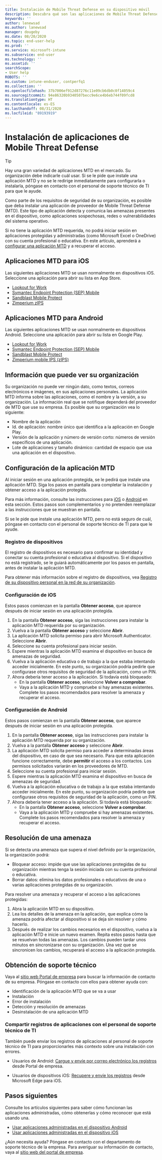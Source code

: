 ```yaml
---
title: Instalación de Mobile Threat Defense en su dispositivo móvil
description: Descubra qué son las aplicaciones de Mobile Threat Defense y cómo configurarlas.
keywords: ''
author: lenewsad
ms.author: lanewsad
manager: dougeby
ms.date: 08/20/2020
ms.topic: end-user-help
ms.prod: ''
ms.service: microsoft-intune
ms.subservice: end-user
ms.technology: ''
ms.assetid: ''
searchScope:
- User help
ROBOTS: ''
ms.custom: intune-enduser, contperfq1
ms.collection: ''
ms.openlocfilehash: 37b7006ef912d87276c11e09cb6db0c0f14059c4
ms.sourcegitcommit: 94e86320b9340507becc9e6ce4b6eb744f09fcd8
ms.translationtype: HT
ms.contentlocale: es-ES
ms.lasthandoff: 08/31/2020
ms.locfileid: "89193919"
---
```

# <a name="install-mobile-threat-defense-app"></a>Instalación de aplicaciones de Mobile Threat Defense  

> [!TIP]
> Hay una gran variedad de aplicaciones MTD en el mercado. Su organización debe indicarle cuál usar. Si se le pide que instale una aplicación MTD y no se le redirige inmediatamente para configurarla o instalarla, póngase en contacto con el personal de soporte técnico de TI para que le ayude.  

Como parte de los requisitos de seguridad de su organización, es posible que deba instalar una aplicación de proveedor de Mobile Threat Defense (MTD). Este tipo de aplicación detecta y comunica las amenazas presentes en el dispositivo, como aplicaciones sospechosas, redes o vulnerabilidades del sistema operativo.  

Si no tiene la aplicación MTD requerida, no podrá iniciar sesión en aplicaciones protegidas y administradas (como Microsoft Excel o OneDrive) con su cuenta profesional o educativa. En este artículo, aprenderá a [configurar una aplicación MTD](set-up-mobile-threat-defense.md#set-up-mtd-app) y a recuperar el acceso.    

## <a name="mtd-apps-for-ios"></a>Aplicaciones MTD para iOS
Las siguientes aplicaciones MTD se usan normalmente en dispositivos iOS. Seleccione una aplicación para abrir su lista en App Store.   

* [Lookout for Work](https://go.microsoft.com/fwlink/?linkid=2139367)
* [Symantec Endpoint Protection (SEP) Mobile](https://go.microsoft.com/fwlink/?linkid=2139141)
* [Sandblast Mobile Protect](https://go.microsoft.com/fwlink/?linkid=2139231)
* [Zimperium zIPS](https://go.microsoft.com/fwlink/?linkid=2139232)


## <a name="mtd-apps-for-android"></a>Aplicaciones MTD para Android 
Las siguientes aplicaciones MTD se usan normalmente en dispositivos Android. Seleccione una aplicación para abrir su lista en Google Play.  

* [Lookout for Work](https://go.microsoft.com/fwlink/?linkid=2139453)
* [Symantec Endpoint Protection (SEP) Mobile](https://go.microsoft.com/fwlink/?linkid=2139454)
* [Sandblast Mobile Protect](https://go.microsoft.com/fwlink/?linkid=2139455)
* [Zimperium mobile IPS (zIPS)](https://go.microsoft.com/fwlink/?linkid=2139142)  


## <a name="information-your-organization-can-see"></a>Información que puede ver su organización   

Su organización no puede ver ningún dato, como textos, correos electrónicos e imágenes, en sus aplicaciones personales. La aplicación MTD informa sobre las aplicaciones, como el nombre y la versión, a su organización. La información real que se notifique dependerá del proveedor de MTD que use su empresa. Es posible que su organización vea lo siguiente:   

* Nombre de la aplicación  
* Id. de aplicación: nombre único que identifica a la aplicación en Google Play.  
* Versión de la aplicación y número de versión corto: números de versión específicos de una aplicación.  
* Lote de aplicaciones y tamaño dinámico: cantidad de espacio que usa una aplicación en el dispositivo. 


## <a name="set-up-mtd-app"></a>Configuración de la aplicación MTD 
Al iniciar sesión en una aplicación protegida, se le pedirá que instale una aplicación MTD. Siga los pasos en pantalla para completar la instalación y obtener acceso a la aplicación protegida. 

Para más información, consulte las instrucciones para [iOS](set-up-mobile-threat-defense.md#ios-setup) o [Android](set-up-mobile-threat-defense.md#android-setup) en esta sección. Estos pasos son complementarios y no pretenden reemplazar a las instrucciones que se muestran en pantalla. 

Si se le pide que instale una aplicación MTD, pero no está seguro de cuál, póngase en contacto con el personal de soporte técnico de TI para que le ayude.  

### <a name="device-registration"></a>Registro de dispositivos  
El registro de dispositivos es necesario para confirmar su identidad y conectar su cuenta profesional o educativa al dispositivo. Si el dispositivo no está registrado, se le guiará automáticamente por los pasos en pantalla, antes de instalar la aplicación MTD.   

Para obtener más información sobre el registro de dispositivos, vea [Registro de su dispositivo personal en la red de su organización](/azure/active-directory/user-help/user-help-register-device-on-network).  

### <a name="ios-setup"></a>Configuración de iOS  
Estos pasos comienzan en la pantalla **Obtener acceso**, que aparece después de iniciar sesión en una aplicación protegida.  

1. En la pantalla **Obtener acceso**, siga las instrucciones para instalar la aplicación MTD requerida por su organización.   
2. Vuelva a la pantalla **Obtener acceso** y seleccione **Abrir**.  
3. La aplicación MTD solicita permiso para abrir Microsoft Authenticator. Seleccione **Abrir**. 
4. Seleccione su cuenta profesional para iniciar sesión. 
5. Espere mientras la aplicación MTD examina el dispositivo en busca de amenazas de seguridad. 
6. Vuelva a la aplicación educativa o de trabajo a la que estaba intentando acceder inicialmente. En este punto, su organización podría pedirle que configurase otros requisitos de seguridad de la aplicación, como un PIN.   
7. Ahora debería tener acceso a la aplicación. Si todavía está bloqueado:  
    * En la pantalla **Obtener acceso**, seleccione **Volver a comprobar**.  
    * Vaya a la aplicación MTD y compruebe si hay amenazas existentes. Complete los pasos recomendados para resolver la amenaza y recuperar el acceso.    

### <a name="android-setup"></a>Configuración de Android 
Estos pasos comienzan en la pantalla **Obtener acceso**, que aparece después de iniciar sesión en una aplicación protegida.  

1. En la pantalla **Obtener acceso**, siga las instrucciones para instalar la aplicación MTD requerida por su organización.  
2. Vuelva a la pantalla **Obtener acceso** y seleccione **Abrir**.  
3. La aplicación MTD solicita permiso para acceder a determinadas áreas del dispositivo, en caso de que sea necesario. Para que esta aplicación funcione correctamente, debe **permitir** el acceso a los contactos. Los permisos solicitados variarán en los proveedores de MTD.  
4. Seleccione su cuenta profesional para iniciar sesión.  
5. Espere mientras la aplicación MTD examina el dispositivo en busca de amenazas de seguridad.  
6. Vuelva a la aplicación educativa o de trabajo a la que estaba intentando acceder inicialmente. En este punto, su organización podría pedirle que configurase otros requisitos de seguridad de la aplicación, como un PIN.  
7. Ahora debería tener acceso a la aplicación. Si todavía está bloqueado:  
    * En la pantalla **Obtener acceso**, seleccione **Volver a comprobar**.  
    * Vaya a la aplicación MTD y compruebe si hay amenazas existentes. Complete los pasos recomendados para resolver la amenaza y recuperar el acceso.  


## <a name="resolving-a-threat"></a>Resolución de una amenaza
Si se detecta una amenaza que supera el nivel definido por la organización, la organización podrá:  
   
* Bloquear acceso: impide que use las aplicaciones protegidas de su organización mientras tenga la sesión iniciada con su cuenta profesional o educativa.  
* Borrar datos: elimina los datos profesionales o educativos de una o varias aplicaciones protegidas de su organización.  

Para resolver una amenaza y recuperar el acceso a las aplicaciones protegidas:  

1. Abra la aplicación MTD en su dispositivo.     
2. Lea los detalles de la amenaza en la aplicación, que explica cómo la amenaza podría afectar al dispositivo si se deja sin resolver y cómo hacerlo. 
3. Después de realizar los cambios necesarios en el dispositivo, vuelva a la aplicación MTD e inicie un nuevo examen. Repita estos pasos hasta que se resuelvan todas las amenazas. Los cambios pueden tardar unos minutos en sincronizarse con su organización. Una vez que se sincronicen los cambios, recuperará el acceso a la aplicación protegida. 

## <a name="get-support"></a>Obtención de soporte técnico
Vaya al [sitio web Portal de empresa](https://go.microsoft.com/fwlink/?linkid=2010980) para buscar la información de contacto de su empresa. Póngase en contacto con ellos para obtener ayuda con:

* Identificación de la aplicación MTD que se va a usar  
* Instalación  
* Error de instalación  
* Detección y resolución de amenazas  
* Desinstalación de una aplicación MTD   
 

### <a name="share-app-logs-with-it-support"></a>Compartir registros de aplicaciones con el personal de soporte técnico de TI  
También puede enviar los registros de aplicaciones al personal de soporte técnico de TI para proporcionarles más contexto sobre una instalación con errores.  
* Usuarios de Android: [Cargue y envíe por correo electrónico los registros](./send-logs-to-your-it-admin-by-email-android.md) desde Portal de empresa.   

* Usuarios de dispositivos iOS: [Recupere y envíe los registros](/intune/apps/manage-microsoft-edge#use-microsoft-edge-to-access-managed-app-logs) desde Microsoft Edge para iOS.  


## <a name="next-steps"></a>Pasos siguientes  

Consulte los artículos siguientes para saber cómo funcionan las aplicaciones administradas, cómo obtenerlas y cómo reconocer que está usando una.  

* [Usar aplicaciones administradas en el dispositivo Android](use-managed-apps-on-your-device-android.md)
* [Usar aplicaciones administradas en el dispositivo iOS](use-managed-apps-on-your-device-ios.md)  

¿Aún necesita ayuda? Póngase en contacto con el departamento de soporte técnico de la empresa. Para averiguar su información de contacto, vaya al [sitio web del portal de empresa](https://go.microsoft.com/fwlink/?linkid=2010980).
